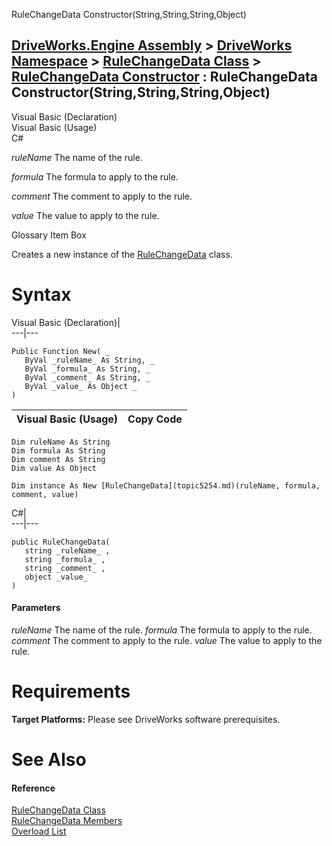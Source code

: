 RuleChangeData Constructor(String,String,String,Object)   
  
[DriveWorks.Engine Assembly](topic2156.md) > [DriveWorks Namespace](topic2159.md) > [RuleChangeData Class](topic5254.md) > [RuleChangeData Constructor](topic5260.md) : RuleChangeData Constructor(String,String,String,Object)  
---  
  
Visual Basic (Declaration)    
Visual Basic (Usage)    
C# 

_ruleName_
    The name of the rule.

_formula_
    The formula to apply to the rule.

_comment_
    The comment to apply to the rule.

_value_
    The value to apply to the rule.

Glossary Item Box

Creates a new instance of the [RuleChangeData](topic5254.md) class. 

# Syntax

Visual Basic (Declaration)|   
---|---  
      
    
    Public Function New( _
       ByVal _ruleName_ As String, _
       ByVal _formula_ As String, _
       ByVal _comment_ As String, _
       ByVal _value_ As Object _
    )  
  
Visual Basic (Usage)| Copy Code  
---|---  
      
    
    Dim ruleName As String
    Dim formula As String
    Dim comment As String
    Dim value As Object
     
    Dim instance As New [RuleChangeData](topic5254.md)(ruleName, formula, comment, value)  
  
C#|   
---|---  
      
    
    public RuleChangeData( 
       string _ruleName_ ,
       string _formula_ ,
       string _comment_ ,
       object _value_
    )  
  
#### Parameters

 _ruleName_
    The name of the rule.
_formula_
    The formula to apply to the rule.
_comment_
    The comment to apply to the rule.
_value_
    The value to apply to the rule.

# Requirements

**Target Platforms:** Please see DriveWorks software prerequisites.

# See Also

#### Reference

[RuleChangeData Class](topic5254.md)   
[RuleChangeData Members](topic5255.md)   
[Overload List](topic5260.md)


